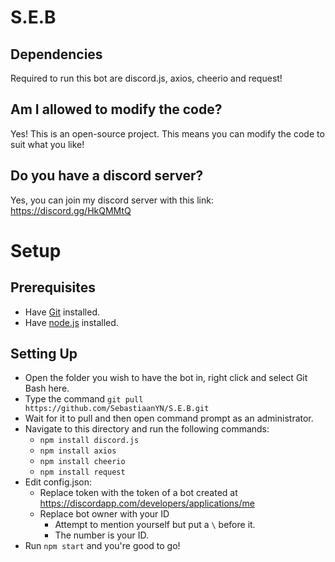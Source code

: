 # S.E.B

## Dependencies
Required to run this bot are discord.js, axios, cheerio and request!

## Am I allowed to modify the code?
Yes! This is an open-source project. This means you can modify the code to suit what you like!

## Do you have a discord server?
Yes, you can join my discord server with this link: https://discord.gg/HkQMMtQ

# Setup
## Prerequisites
- Have [Git](https://git-scm.com/download/) installed.
- Have [node.js](https://nodejs.org/en/download/) installed.

## Setting Up
- Open the folder you wish to have the bot in, right click and select Git Bash here.
- Type the command `git pull https://github.com/SebastiaanYN/S.E.B.git`
- Wait for it to pull and then open command prompt as an administrator.
- Navigate to this directory and run the following commands:
    - `npm install discord.js`
    - `npm install axios`
    - `npm install cheerio`
    - `npm install request`
- Edit config.json:
    - Replace token with the token of a bot created at https://discordapp.com/developers/applications/me
    - Replace bot owner with your ID
        - Attempt to mention yourself but put a `\` before it.
        - The number is your ID. 
- Run `npm start` and you're good to go!
